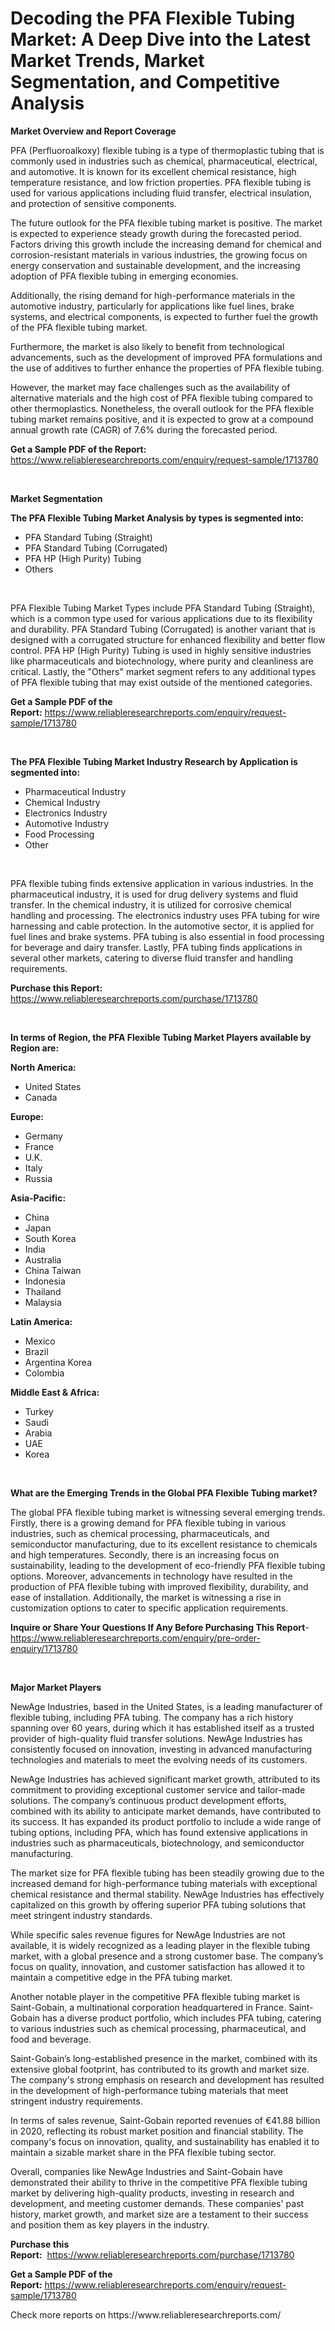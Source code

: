 <p><h1>Decoding the PFA Flexible Tubing Market: A Deep Dive into the Latest Market Trends, Market Segmentation, and Competitive Analysis</h1></p><p><strong>Market Overview and Report Coverage</strong></p>
<p><p>PFA (Perfluoroalkoxy) flexible tubing is a type of thermoplastic tubing that is commonly used in industries such as chemical, pharmaceutical, electrical, and automotive. It is known for its excellent chemical resistance, high temperature resistance, and low friction properties. PFA flexible tubing is used for various applications including fluid transfer, electrical insulation, and protection of sensitive components.</p><p>The future outlook for the PFA flexible tubing market is positive. The market is expected to experience steady growth during the forecasted period. Factors driving this growth include the increasing demand for chemical and corrosion-resistant materials in various industries, the growing focus on energy conservation and sustainable development, and the increasing adoption of PFA flexible tubing in emerging economies.</p><p>Additionally, the rising demand for high-performance materials in the automotive industry, particularly for applications like fuel lines, brake systems, and electrical components, is expected to further fuel the growth of the PFA flexible tubing market.</p><p>Furthermore, the market is also likely to benefit from technological advancements, such as the development of improved PFA formulations and the use of additives to further enhance the properties of PFA flexible tubing.</p><p>However, the market may face challenges such as the availability of alternative materials and the high cost of PFA flexible tubing compared to other thermoplastics. Nonetheless, the overall outlook for the PFA flexible tubing market remains positive, and it is expected to grow at a compound annual growth rate (CAGR) of 7.6% during the forecasted period.</p></p>
<p><strong>Get a Sample PDF of the Report:</strong> <a href="https://www.reliableresearchreports.com/enquiry/request-sample/1713780">https://www.reliableresearchreports.com/enquiry/request-sample/1713780</a></p>
<p>&nbsp;</p>
<p><strong>Market Segmentation</strong></p>
<p><strong>The PFA Flexible Tubing Market Analysis by types is segmented into:</strong></p>
<p><ul><li>PFA Standard Tubing (Straight)</li><li>PFA Standard Tubing (Corrugated)</li><li>PFA HP (High Purity) Tubing</li><li>Others</li></ul></p>
<p>&nbsp;</p>
<p><p>PFA Flexible Tubing Market Types include PFA Standard Tubing (Straight), which is a common type used for various applications due to its flexibility and durability. PFA Standard Tubing (Corrugated) is another variant that is designed with a corrugated structure for enhanced flexibility and better flow control. PFA HP (High Purity) Tubing is used in highly sensitive industries like pharmaceuticals and biotechnology, where purity and cleanliness are critical. Lastly, the "Others" market segment refers to any additional types of PFA flexible tubing that may exist outside of the mentioned categories.</p></p>
<p><strong>Get a Sample PDF of the Report:</strong>&nbsp;<a href="https://www.reliableresearchreports.com/enquiry/request-sample/1713780">https://www.reliableresearchreports.com/enquiry/request-sample/1713780</a></p>
<p>&nbsp;</p>
<p><strong>The PFA Flexible Tubing Market Industry Research by Application is segmented into:</strong></p>
<p><ul><li>Pharmaceutical Industry</li><li>Chemical Industry</li><li>Electronics Industry</li><li>Automotive Industry</li><li>Food Processing</li><li>Other</li></ul></p>
<p>&nbsp;</p>
<p><p>PFA flexible tubing finds extensive application in various industries. In the pharmaceutical industry, it is used for drug delivery systems and fluid transfer. In the chemical industry, it is utilized for corrosive chemical handling and processing. The electronics industry uses PFA tubing for wire harnessing and cable protection. In the automotive sector, it is applied for fuel lines and brake systems. PFA tubing is also essential in food processing for beverage and dairy transfer. Lastly, PFA tubing finds applications in several other markets, catering to diverse fluid transfer and handling requirements.</p></p>
<p><strong>Purchase this Report:</strong>&nbsp; <a href="https://www.reliableresearchreports.com/purchase/1713780">https://www.reliableresearchreports.com/purchase/1713780</a></p>
<p>&nbsp;</p>
<p><strong>In terms of Region, the PFA Flexible Tubing Market Players available by Region are:</strong></p>
<p>
    <p> <strong> North America: </strong>
        <ul>
            <li>United States</li>
            <li>Canada</li>
        </ul>
        </p> 
    <p> <strong> Europe: </strong>
        <ul>
            <li>Germany</li>
            <li>France</li>
            <li>U.K.</li>
            <li>Italy</li>
            <li>Russia</li>
        </ul>
        </p> 
    <p> <strong> Asia-Pacific: </strong>
        <ul>
            <li>China</li>
            <li>Japan</li>
            <li>South Korea</li>
            <li>India</li>
            <li>Australia</li>
            <li>China Taiwan</li>
            <li>Indonesia</li>
            <li>Thailand</li>
            <li>Malaysia</li>
        </ul>
        </p> 
    <p> <strong> Latin America: </strong>
        <ul>
            <li>Mexico</li>
            <li>Brazil</li>
            <li>Argentina Korea</li>
            <li>Colombia</li>
        </ul>
        </p> 
    <p> <strong> Middle East & Africa: </strong>
        <ul>
            <li>Turkey</li>
            <li>Saudi</li>
            <li>Arabia</li>
            <li>UAE</li>
            <li>Korea</li>
        </ul>
    </p>
    </p>
<p>&nbsp;</p>
<p><strong>What are the Emerging Trends in the Global PFA Flexible Tubing market?</strong></p>
<p><p>The global PFA flexible tubing market is witnessing several emerging trends. Firstly, there is a growing demand for PFA flexible tubing in various industries, such as chemical processing, pharmaceuticals, and semiconductor manufacturing, due to its excellent resistance to chemicals and high temperatures. Secondly, there is an increasing focus on sustainability, leading to the development of eco-friendly PFA flexible tubing options. Moreover, advancements in technology have resulted in the production of PFA flexible tubing with improved flexibility, durability, and ease of installation. Additionally, the market is witnessing a rise in customization options to cater to specific application requirements.</p></p>
<p><strong>Inquire or Share Your Questions If Any Before Purchasing This Report</strong>- <a href="https://www.reliableresearchreports.com/enquiry/pre-order-enquiry/1713780">https://www.reliableresearchreports.com/enquiry/pre-order-enquiry/1713780</a></p>
<p>&nbsp;</p>
<p><strong>Major Market Players</strong></p>
<p><p>NewAge Industries, based in the United States, is a leading manufacturer of flexible tubing, including PFA tubing. The company has a rich history spanning over 60 years, during which it has established itself as a trusted provider of high-quality fluid transfer solutions. NewAge Industries has consistently focused on innovation, investing in advanced manufacturing technologies and materials to meet the evolving needs of its customers.</p><p>NewAge Industries has achieved significant market growth, attributed to its commitment to providing exceptional customer service and tailor-made solutions. The company’s continuous product development efforts, combined with its ability to anticipate market demands, have contributed to its success. It has expanded its product portfolio to include a wide range of tubing options, including PFA, which has found extensive applications in industries such as pharmaceuticals, biotechnology, and semiconductor manufacturing.</p><p>The market size for PFA flexible tubing has been steadily growing due to the increased demand for high-performance tubing materials with exceptional chemical resistance and thermal stability. NewAge Industries has effectively capitalized on this growth by offering superior PFA tubing solutions that meet stringent industry standards.</p><p>While specific sales revenue figures for NewAge Industries are not available, it is widely recognized as a leading player in the flexible tubing market, with a global presence and a strong customer base. The company’s focus on quality, innovation, and customer satisfaction has allowed it to maintain a competitive edge in the PFA tubing market.</p><p>Another notable player in the competitive PFA flexible tubing market is Saint-Gobain, a multinational corporation headquartered in France. Saint-Gobain has a diverse product portfolio, which includes PFA tubing, catering to various industries such as chemical processing, pharmaceutical, and food and beverage.</p><p>Saint-Gobain’s long-established presence in the market, combined with its extensive global footprint, has contributed to its growth and market size. The company's strong emphasis on research and development has resulted in the development of high-performance tubing materials that meet stringent industry requirements. </p><p>In terms of sales revenue, Saint-Gobain reported revenues of €41.88 billion in 2020, reflecting its robust market position and financial stability. The company's focus on innovation, quality, and sustainability has enabled it to maintain a sizable market share in the PFA flexible tubing sector.</p><p>Overall, companies like NewAge Industries and Saint-Gobain have demonstrated their ability to thrive in the competitive PFA flexible tubing market by delivering high-quality products, investing in research and development, and meeting customer demands. These companies' past history, market growth, and market size are a testament to their success and position them as key players in the industry.</p></p>
<p><strong>Purchase this Report:</strong>&nbsp;&nbsp;<a href="https://www.reliableresearchreports.com/purchase/1713780">https://www.reliableresearchreports.com/purchase/1713780</a></p>
<p></p>
<p><strong>Get a Sample PDF of the Report:</strong>&nbsp;<a href="https://www.reliableresearchreports.com/enquiry/request-sample/1713780">https://www.reliableresearchreports.com/enquiry/request-sample/1713780</a></p>
<p>Check more reports on https://www.reliableresearchreports.com/</p>